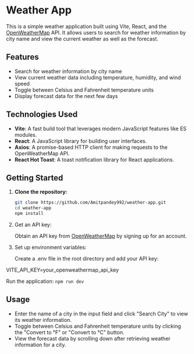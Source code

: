 # Weather App

This is a simple weather application built using Vite, React, and the [OpenWeatherMap](https://openweathermap.org/) API. It allows users to search for weather information by city name and view the current weather as well as the forecast.

## Features

- Search for weather information by city name
- View current weather data including temperature, humidity, and wind speed
- Toggle between Celsius and Fahrenheit temperature units
- Display forecast data for the next few days

## Technologies Used

- **Vite**: A fast build tool that leverages modern JavaScript features like ES modules.
- **React**: A JavaScript library for building user interfaces.
- **Axios**: A promise-based HTTP client for making requests to the OpenWeatherMap API.
- **React Hot Toast**: A toast notification library for React applications.

## Getting Started

1. **Clone the repository:**

   ```bash
   git clone https://github.com/Amitpandey992/weather-app.git
   cd weather-app
   npm install
2. Get an API key:

   Obtain an API key from [OpenWeatherMap](https://openweathermap.org/) by signing up for an account.

3. Set up environment variables:

   Create a .env file in the root directory and add your API key:


VITE_API_KEY=your_openweathermap_api_key

Run the application:
   ```npm run dev```


## Usage
- Enter the name of a city in the input field and click "Search City" to view its weather information.
- Toggle between Celsius and Fahrenheit temperature units by clicking the "Convert to °F" or "Convert to °C" button.
- View the forecast data by scrolling down after retrieving weather information for a city.

